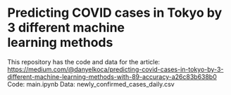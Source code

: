 # Predicting COVID cases in Tokyo by 3 different machine learning methods

This repository has the code and data for the article: https://medium.com/@danyelkoca/predicting-covid-cases-in-tokyo-by-3-different-machine-learning-methods-with-89-accuracy-a26c83b638b0
Code: main.ipynb
Data: newly_confirmed_cases_daily.csv
